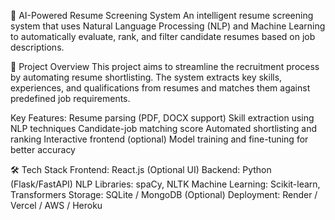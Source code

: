 📄 AI-Powered Resume Screening System
An intelligent resume screening system that uses Natural Language Processing (NLP) and Machine Learning to automatically evaluate, rank, and filter candidate resumes based on job descriptions.

🚀 Project Overview
This project aims to streamline the recruitment process by automating resume shortlisting. The system extracts key skills, experiences, and qualifications from resumes and matches them against predefined job requirements.

Key Features:
Resume parsing (PDF, DOCX support)
Skill extraction using NLP techniques
Candidate-job matching score
Automated shortlisting and ranking
Interactive frontend (optional)
Model training and fine-tuning for better accuracy

🛠️ Tech Stack
Frontend: React.js (Optional UI)
Backend: Python (Flask/FastAPI)
NLP Libraries: spaCy, NLTK
Machine Learning: Scikit-learn, Transformers
Storage: SQLite / MongoDB (Optional)
Deployment: Render / Vercel / AWS / Heroku
